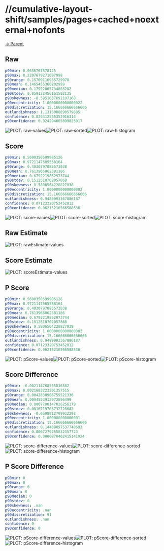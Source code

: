 
# //cumulative-layout-shift/samples/pages+cached+noexternal+nofonts

[→ Parent](../..)


## Raw


```yaml
p90min: 0.0636767578125
p90max: 0.2207679271697998
p90range: 0.15709116935729978
p90mean: 0.1465455360202999
p90median: 0.17922065734863282
p90stdev: 0.059122456161502135
p90skewness: -0.5951037692107168
p90eccentricity: 1.0000000000000022
p90discretization: 15.166666666666666
outlandishness: 1.1315088890579885
confidence: 0.029412555352916314
p90confidence: 0.024294605899825017

```

![PLOT: raw-values](./raw/values.svg)![PLOT: raw-sorted](./raw/sorted.svg)![PLOT: raw-histogram](./raw/histogram.svg)
## Score


```yaml
p90min: 0.5690350599985126
p90max: 0.9721147685558164
p90range: 0.4030797085573038
p90mean: 0.7613966062381186
p90median: 0.6792219852973744
p90stdev: 0.1512510702057868
p90skewness: 0.5806564228827038
p90eccentricity: 1.0000000000000002
p90discretization: 15.166666666666666
outlandishness: 0.9489993367886187
confidence: 0.07123320753452012
p90confidence: 0.06215210566588536

```

![PLOT: score-values](./score/values.svg)![PLOT: score-sorted](./score/sorted.svg)![PLOT: score-histogram](./score/histogram.svg)
## Raw Estimate

![PLOT: rawEstimate-values](./rawEstimate/values.svg)
## Score Estimate

![PLOT: scoreEstimate-values](./scoreEstimate/values.svg)
## P Score


```yaml
p90min: 0.5690350599985126
p90max: 0.9721147685558164
p90range: 0.4030797085573038
p90mean: 0.7613966062381186
p90median: 0.6792219852973744
p90stdev: 0.1512510702057868
p90skewness: 0.5806564228827038
p90eccentricity: 1.0000000000000002
p90discretization: 15.166666666666666
outlandishness: 0.9489993367886187
confidence: 0.07123320753452012
p90confidence: 0.06215210566588536

```

![PLOT: pScore-values](./pScore/values.svg)![PLOT: pScore-sorted](./pScore/sorted.svg)![PLOT: pScore-histogram](./pScore/histogram.svg)
## Score Difference


```yaml
p90min: -0.002114768555816382
p90max: 0.0021683223201357515
p90range: 0.0042830908759521336
p90mean: 0.0004553912972896499
p90median: 0.0007780147026256179
p90stdev: 0.0016719703732728682
p90skewness: -0.6698912799932292
p90eccentricity: 1.000000000000001
p90discretization: 15.166666666666666
outlandishness: 0.14488097537740693
confidence: 0.0007279255832357723
p90confidence: 0.0006870462415141924

```

![PLOT: score-difference-values](./score-difference/values.svg)![PLOT: score-difference-sorted](./score-difference/sorted.svg)![PLOT: score-difference-histogram](./score-difference/histogram.svg)
## P Score Difference


```yaml
p90min: 0
p90max: 0
p90range: 0
p90mean: 0
p90median: 0
p90stdev: 0
p90skewness: .nan
p90eccentricity: .nan
p90discretization: 91
outlandishness: .nan
confidence: 0
p90confidence: 0

```

![PLOT: pScore-difference-values](./pScore-difference/values.svg)![PLOT: pScore-difference-sorted](./pScore-difference/sorted.svg)![PLOT: pScore-difference-histogram](./pScore-difference/histogram.svg)